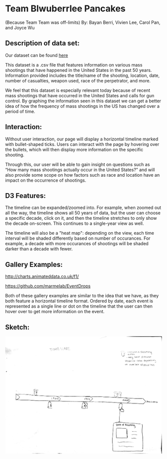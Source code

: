 # Team Blwuberrlee Pancakes

(Because Team Team was off-limits)
By: Bayan Berri, Vivien Lee, Carol Pan, and Joyce Wu


## Description of data set:

Our dataset can be found [here](https://www.kaggle.com/zusmani/us-mass-shootings-last-50-years/data)

This dataset is a .csv file that features information on various mass shootings that have happened in the United States in the past 50 years. Information provided includes the title/name of the shooting, location, date, number of casualties, weapon used, race of the perpetrator, and more.

We feel that this dataset is especially relevant today because of recent mass shootings that have occurred in the United States and calls for gun control. By graphing the information seen in this dataset we can get a better idea of how the frequency of mass shootings in the US has changed over a period of time.


## Interaction:

Without user interaction, our page will display a horizontal timeline marked with bullet-shaped ticks. Users can interact with the page by hovering over the bullets, which will then display more information on the specific shooting. 

Through this, our user will be able to gain insight on questions such as “How many mass shootings actually occur in the United States?” and will also provide some scope on how factors such as race and location have an impact on the occurrence of shootings. 


## D3 Features:

The timeline can be expanded/zoomed into. For example, when zoomed out all the way, the timeline shows all 50 years of data, but the user can choose a specific decade, click on it, and then the timeline stretches to only show the decade on-screen. This continues to a single-year view as well. 

The timeline will also be a "heat map": depending on the view, each time interval will be shaded differently based on number of occurances. For example, a decade with more occurances of shootings will be shaded darker than a decade with fewer.


## Gallery Examples:

http://charts.animateddata.co.uk/f1/

https://github.com/marmelab/EventDrops

Both of these gallery examples are similar to the idea that we have, as they both feature a horizontal timeline format. Ordered by date, each event is represented as a single line or dot on the timeline that the user can then hover over to get more information on the event.

## Sketch:

![Image of timeline](https://raw.githubusercontent.com/vivienlee00/blwuberrlee-pancakes_berriB_leeV_panC_wuJ/master/static/img/image1.jpg)


